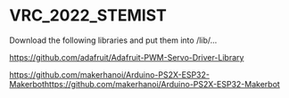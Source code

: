 # VRC_2022_STEMIST


Download the following libraries and put them into /lib/...

https://github.com/adafruit/Adafruit-PWM-Servo-Driver-Library

https://github.com/makerhanoi/Arduino-PS2X-ESP32-Makerbothttps://github.com/makerhanoi/Arduino-PS2X-ESP32-Makerbot

